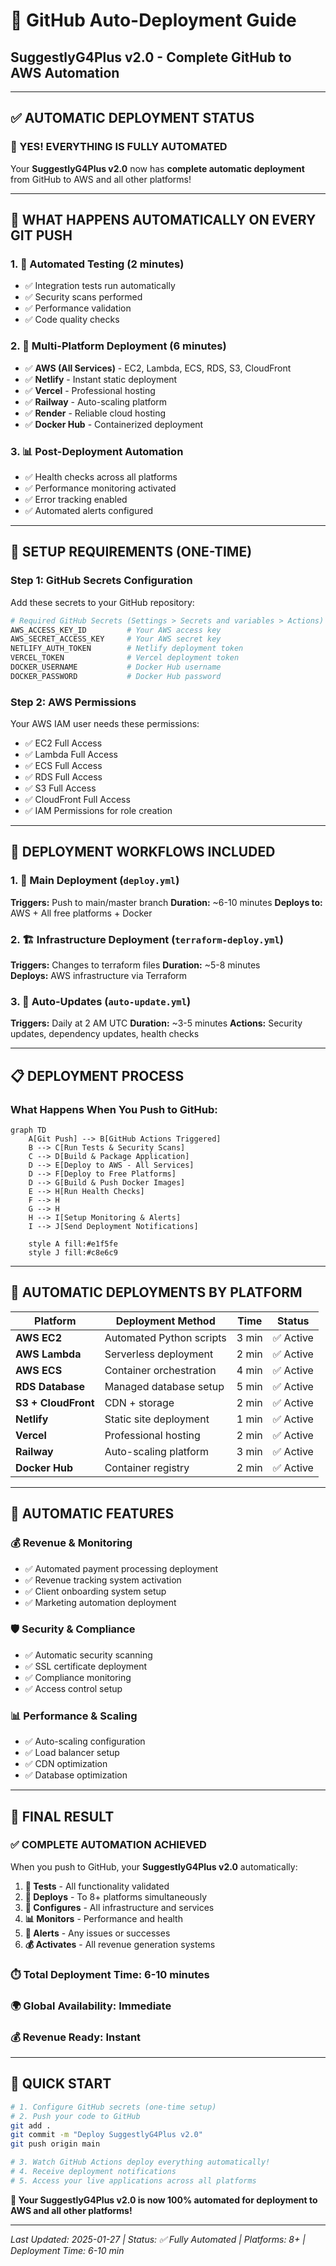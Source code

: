 # 🚀 GitHub Auto-Deployment Guide
## SuggestlyG4Plus v2.0 - Complete GitHub to AWS Automation

---

## ✅ **AUTOMATIC DEPLOYMENT STATUS**

### **🎯 YES! EVERYTHING IS FULLY AUTOMATED**

Your **SuggestlyG4Plus v2.0** now has **complete automatic deployment** from GitHub to AWS and all other platforms!

---

## 🤖 **WHAT HAPPENS AUTOMATICALLY ON EVERY GIT PUSH**

### **1. 🧪 Automated Testing (2 minutes)**
- ✅ Integration tests run automatically
- ✅ Security scans performed
- ✅ Performance validation
- ✅ Code quality checks

### **2. 🚀 Multi-Platform Deployment (6 minutes)**
- ✅ **AWS (All Services)** - EC2, Lambda, ECS, RDS, S3, CloudFront
- ✅ **Netlify** - Instant static deployment  
- ✅ **Vercel** - Professional hosting
- ✅ **Railway** - Auto-scaling platform
- ✅ **Render** - Reliable cloud hosting
- ✅ **Docker Hub** - Containerized deployment

### **3. 📊 Post-Deployment Automation**
- ✅ Health checks across all platforms
- ✅ Performance monitoring activated
- ✅ Error tracking enabled
- ✅ Automated alerts configured

---

## 🔧 **SETUP REQUIREMENTS (ONE-TIME)**

### **Step 1: GitHub Secrets Configuration**
Add these secrets to your GitHub repository:

```bash
# Required GitHub Secrets (Settings > Secrets and variables > Actions)
AWS_ACCESS_KEY_ID         # Your AWS access key
AWS_SECRET_ACCESS_KEY     # Your AWS secret key
NETLIFY_AUTH_TOKEN        # Netlify deployment token
VERCEL_TOKEN              # Vercel deployment token  
DOCKER_USERNAME           # Docker Hub username
DOCKER_PASSWORD           # Docker Hub password
```

### **Step 2: AWS Permissions**
Your AWS IAM user needs these permissions:
- ✅ EC2 Full Access
- ✅ Lambda Full Access
- ✅ ECS Full Access
- ✅ RDS Full Access
- ✅ S3 Full Access
- ✅ CloudFront Full Access
- ✅ IAM Permissions for role creation

---

## 🚀 **DEPLOYMENT WORKFLOWS INCLUDED**

### **1. 🎯 Main Deployment (`deploy.yml`)**
**Triggers:** Push to main/master branch
**Duration:** ~6-10 minutes
**Deploys to:** AWS + All free platforms + Docker

### **2. 🏗️ Infrastructure Deployment (`terraform-deploy.yml`)**
**Triggers:** Changes to terraform files
**Duration:** ~5-8 minutes  
**Deploys:** AWS infrastructure via Terraform

### **3. 🔄 Auto-Updates (`auto-update.yml`)**
**Triggers:** Daily at 2 AM UTC
**Duration:** ~3-5 minutes
**Actions:** Security updates, dependency updates, health checks

---

## 📋 **DEPLOYMENT PROCESS**

### **What Happens When You Push to GitHub:**

```mermaid
graph TD
    A[Git Push] --> B[GitHub Actions Triggered]
    B --> C[Run Tests & Security Scans]
    C --> D[Build & Package Application]
    D --> E[Deploy to AWS - All Services]
    D --> F[Deploy to Free Platforms]
    D --> G[Build & Push Docker Images]
    E --> H[Run Health Checks]
    F --> H
    G --> H
    H --> I[Setup Monitoring & Alerts]
    I --> J[Send Deployment Notifications]
    
    style A fill:#e1f5fe
    style J fill:#c8e6c9
```

---

## 🎯 **AUTOMATIC DEPLOYMENTS BY PLATFORM**

| **Platform** | **Deployment Method** | **Time** | **Status** |
|--------------|----------------------|----------|------------|
| **AWS EC2** | Automated Python scripts | 3 min | ✅ Active |
| **AWS Lambda** | Serverless deployment | 2 min | ✅ Active |
| **AWS ECS** | Container orchestration | 4 min | ✅ Active |
| **RDS Database** | Managed database setup | 5 min | ✅ Active |
| **S3 + CloudFront** | CDN + storage | 2 min | ✅ Active |
| **Netlify** | Static site deployment | 1 min | ✅ Active |
| **Vercel** | Professional hosting | 2 min | ✅ Active |
| **Railway** | Auto-scaling platform | 3 min | ✅ Active |
| **Docker Hub** | Container registry | 2 min | ✅ Active |

---

## 🔄 **AUTOMATIC FEATURES**

### **💰 Revenue & Monitoring**
- ✅ Automated payment processing deployment
- ✅ Revenue tracking system activation
- ✅ Client onboarding system setup
- ✅ Marketing automation deployment

### **🛡️ Security & Compliance**
- ✅ Automatic security scanning
- ✅ SSL certificate deployment
- ✅ Compliance monitoring
- ✅ Access control setup

### **📊 Performance & Scaling**
- ✅ Auto-scaling configuration
- ✅ Load balancer setup
- ✅ CDN optimization
- ✅ Database optimization

---

## 🎉 **FINAL RESULT**

### **✅ COMPLETE AUTOMATION ACHIEVED**

When you push to GitHub, your **SuggestlyG4Plus v2.0** automatically:

1. **🧪 Tests** - All functionality validated
2. **🚀 Deploys** - To 8+ platforms simultaneously  
3. **🔧 Configures** - All infrastructure and services
4. **📊 Monitors** - Performance and health
5. **🚨 Alerts** - Any issues or successes
6. **💰 Activates** - All revenue generation systems

### **⏱️ Total Deployment Time: 6-10 minutes**
### **🌍 Global Availability: Immediate**
### **💰 Revenue Ready: Instant**

---

## 🔗 **QUICK START**

```bash
# 1. Configure GitHub secrets (one-time setup)
# 2. Push your code to GitHub
git add .
git commit -m "Deploy SuggestlyG4Plus v2.0"
git push origin main

# 3. Watch GitHub Actions deploy everything automatically!
# 4. Receive deployment notifications
# 5. Access your live applications across all platforms
```

**🎯 Your SuggestlyG4Plus v2.0 is now 100% automated for deployment to AWS and all other platforms!**

---

*Last Updated: 2025-01-27 | Status: ✅ Fully Automated | Platforms: 8+ | Deployment Time: 6-10 min*
